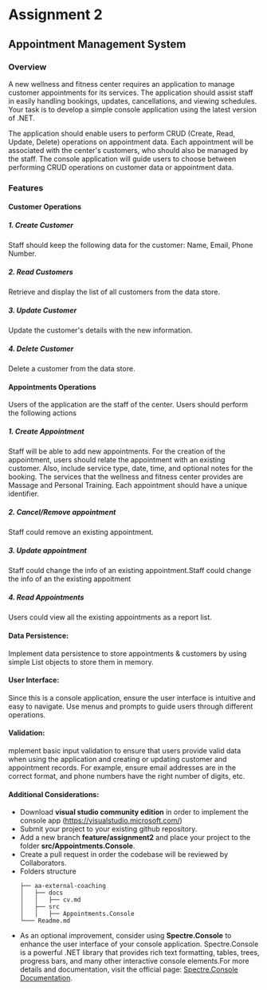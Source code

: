 # Assignment 2
## Appointment Management System

### Overview
A new wellness and fitness center requires an application to manage customer appointments for its services. The application should assist staff in easily handling bookings, updates, cancellations, and viewing schedules. Your task is to develop a simple console application using the latest version of .NET.

The application should enable users to perform CRUD (Create, Read, Update, Delete) operations on appointment data. Each appointment will be associated with the center's customers, who should also be managed by the staff. The console application will guide users to choose between performing CRUD operations on customer data or appointment data.

### Features
#### Customer Operations
##### 1. Create Customer
Staff should keep the following data for the customer: Name, Email, Phone Number.
##### 2. Read Customers
Retrieve and display the list of all customers from the data store.
##### 3. Update Customer
Update the customer's details with the new information.
##### 4. Delete Customer
Delete a customer from the data store.

#### Appointments Operations
Users of the application are the staff of the center. Users should perform the following actions
##### 1. Create Appointment
Staff will be able to add new appointments. For the creation of the appointment, users should relate the appointment with an existing customer. Also, include service type, date, time, and optional notes for the booking. The services that the wellness and fitness center provides are Massage and Personal Training. Each appointment should have a unique identifier.
##### 2. Cancel/Remove appointment
Staff could remove an existing appointment.
##### 3. Update appointment
Staff could change the info of an existing appointment.Staff could change the info of an the existing appoitment
##### 4. Read Appointments
Users could view all the existing appointments as a report list.

#### Data Persistence:
Implement data persistence to store appointments & customers by using simple List objects to store them in memory.

#### User Interface:
Since this is a console application, ensure the user interface is intuitive and easy to navigate. Use menus and prompts to guide users through different operations.

#### Validation:
mplement basic input validation to ensure that users provide valid data when using the application and creating or updating customer and appointment records. For example, ensure email addresses are in the correct format, and phone numbers have the right number of digits, etc.

#### Additional Considerations:
* Download **visual studio community edition** in order to implement the console app (https://visualstudio.microsoft.com/)
* Submit your project to your existing github repository.
* Add a new branch **feature/assignment2** and place your project to the folder **src/Appointments.Console**.
* Create a pull request in order the codebase will be reviewed by Collaborators.
* Folders structure
  ```
  ├── aa-external-coaching
  │   ├── docs
  │   │   ├── cv.md
  │   ├── src
  │   │   ├── Appointments.Console  
  └─── Readme.md
  ```
* As an optional improvement, consider using **Spectre.Console** to enhance the user interface of your console application. Spectre.Console is a powerful .NET library that provides rich text formatting, tables, trees, progress bars, and many other interactive console elements.For more details and documentation, visit the official page: [Spectre.Console Documentation](https://spectreconsole.net/).


